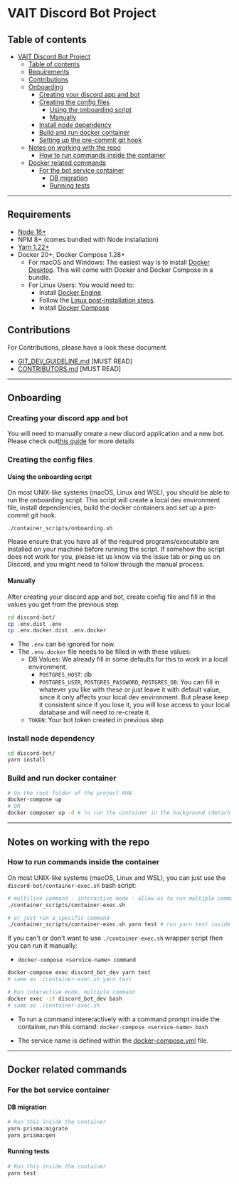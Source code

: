 # VAIT Discord Bot Project

## Table of contents

- [VAIT Discord Bot Project](#vait-discord-bot-project)
  - [Table of contents](#table-of-contents)
  - [Requirements](#requirements)
  - [Contributions](#contributions)
  - [Onboarding](#onboarding)
    - [Creating your discord app and bot](#creating-your-discord-app-and-bot)
    - [Creating the config files](#creating-the-config-files)
      - [Using the onboarding script](#using-the-onboarding-script)
      - [Manually](#manually)
    - [Install node dependency](#install-node-dependency)
    - [Build and run docker container](#build-and-run-docker-container)
    - [Setting up the pre-commit git hook](#setting-up-the-pre-commit-git-hook)
  - [Notes on working with the repo](#notes-on-working-with-the-repo)
    - [How to run commands inside the container](#how-to-run-commands-inside-the-container)
  - [Docker related commands](#docker-related-commands)
    - [For the bot service container](#for-the-bot-service-container)
      - [DB migration](#db-migration)
      - [Running tests](#running-tests)

---

## Requirements

- [Node 16+](https://nodejs.org/en/)
- NPM 8+ (comes bundled with Node installation)
- [Yarn 1.22+](https://classic.yarnpkg.com/en/docs/install/)
- Docker 20+, Docker Compose 1.28+
  - For macOS and Windows: The easiest way is to install [Docker Desktop](https://www.docker.com/products/docker-desktop "docker desktop").
    This will come with Docker and Docker Compose in a bundle.
  - For Linux Users: You would need to:
    - Install [Docker Engine](https://docs.docker.com/engine/install/#server "docker engine")
    - Follow the [Linux post-installation steps](https://docs.docker.com/engine/install/linux-postinstall/ "Linux post-installation steps").
    - Install [Docker Compose](https://docs.docker.com/compose/install/ "docker compose")

## Contributions

For Contributions, please have a look these document

- [GIT_DEV_GUIDELINE.md](.github/GIT_DEV_GUIDELINE.md) [MUST READ]
- [CONTRIBUTORS.md](.github/CONTRIBUTING.md) [MUST READ]

---

## Onboarding

### Creating your discord app and bot

You will need to manually create a new discord application and a new bot. Please check out[this guide](https://discordjs.guide/preparations/setting-up-a-bot-application.html#creating-your-bot) for more details

### Creating the config files

#### Using the onboarding script

On most UNIX-like systems (macOS, Linux and WSL), you should be able to run the
onboarding script. This script will create a local dev environment file, install
dependencies, build the docker containers and set up a pre-commit git hook.

```shell
./container_scripts/onboarding.sh
```

Please ensure that you have all of the required programs/executable are
installed on your machine before running the script. If somehow the script
does not work for you, please let us know via the Issue tab or ping us on
Discord, and you might need to follow through the manual process.

#### Manually

After creating your discord app and bot, create config file and fill in the values you get from the previous step

```bash
cd discord-bot/
cp .env.dist .env
cp .env.docker.dist .env.docker
```

- The `.env` can be ignored for now.
- The `.env.docker` file needs to be filled in with these values:
  - DB Values: We already fill in some defaults for this to work in a local environment.
    - `POSTGRES_HOST`: db
    - `POSTGRES_USER`, `POSTGRES_PASSWORD`, `POSTGRES_DB`: You can fill in whatever
      you like with these or just leave it with default value, since it only affects
      your local dev environment. But please keep it consistent since if you lose it,
      you will lose access to your local database and will need to re-create it.
  - `TOKEN`: Your bot token created in previous step

### Install node dependency

```bash
cd discord-bot/
yarn install
```

### Build and run docker container

```bash
# On the root folder of the project RUN
docker-compose up
# OR
docker composer up -d # to run the container in the background (detach mode)
```

---

## Notes on working with the repo

### How to run commands inside the container

On most UNIX-like systems (macOS, Linux and WSL), you can just use the `discord-bot/container-exec.sh` bash script:

```bash
# multiline command - interactive mode - allow us to run multiple command
./container_scripts/container-exec.sh

# or just run a specific command
./container_scripts/container-exec.sh yarn test # run yarn test inside the container
```

If you can't or don't want to use `./container-exec.sh` wrapper script then you can run it manually:

- `docker-compose <service-name> command`

```bash
docker-compose exec discord_bot_dev yarn test
# same as ./container-exec.sh yarn test
```

```bash
# Run interactive mode, multiple command
docker exec -it discord_bot_dev bash
# same as ./container-exec.sh
```

- To run a command intereractively with a command prompt inside the
  container, run this comand: `docker-compose <service-name> bash`

- The service name is defined within the [docker-compose.yml](/docker-compose.yml) file.

---

## Docker related commands

### For the bot service container

#### DB migration

```bash
# Run this inside the container
yarn prisma:migrate
yarn prisma:gen
```

#### Running tests

```bash
# Run this inside the container
yarn test
```
